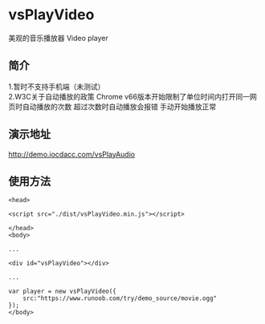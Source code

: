 # vsPlayVideo

美观的音乐播放器
Video player

## 简介

1.暂时不支持手机端（未测试）  
2.W3C关于自动播放的政策 Chrome v66版本开始限制了单位时间内打开同一网页时自动播放的次数 超过次数时自动播放会报错 手动开始播放正常

## 演示地址

http://demo.iocdacc.com/vsPlayAudio

## 使用方法
```
<head>

<script src="./dist/vsPlayVideo.min.js"></script>

</head>
<body>

...

<div id="vsPlayVideo"></div>

...

var player = new vsPlayVideo({
    src:"https://www.runoob.com/try/demo_source/movie.ogg"
});
</body>
```

